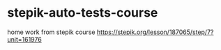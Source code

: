 # stepik-auto-tests-course
home work from stepik course
https://stepik.org/lesson/187065/step/7?unit=161976
